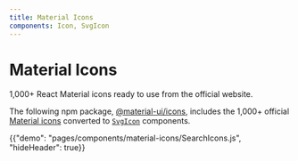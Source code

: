 ```yaml
---
title: Material Icons
components: Icon, SvgIcon
---
```


# Material Icons

<p class="description">1,000+ React Material icons ready to use from the official website.</p>

The following npm package, [@material-ui/icons](https://www.npmjs.com/package/@material-ui/icons), includes the 1,000+ official [Material icons](https://material.io/tools/icons/?style=baseline) converted to [`SvgIcon`](/api/svg-icon/) components.

{{"demo": "pages/components/material-icons/SearchIcons.js", "hideHeader": true}}